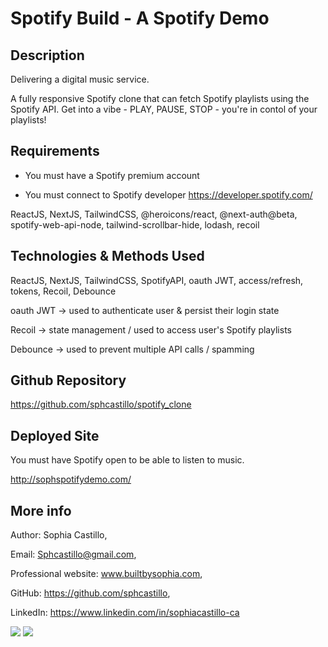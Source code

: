 # Spotify Build - A Spotify Demo

## Description

Delivering a digital music service. 

A fully responsive Spotify clone that can fetch Spotify playlists using the Spotify API. Get into a vibe - PLAY, PAUSE, STOP - you're in contol of your playlists!

## Requirements

- You must have a Spotify premium account

- You must connect to Spotify developer
https://developer.spotify.com/

ReactJS, NextJS, TailwindCSS, @heroicons/react, @next-auth@beta, spotify-web-api-node, tailwind-scrollbar-hide, lodash, recoil

## Technologies & Methods Used

ReactJS, NextJS, TailwindCSS, SpotifyAPI, oauth JWT, access/refresh, tokens, Recoil, Debounce

oauth JWT -> used to authenticate user & persist their login state

Recoil -> state management / used to access user's Spotify playlists

Debounce -> used to prevent multiple API calls / spamming

## Github Repository

https://github.com/sphcastillo/spotify_clone

## Deployed Site

You must have Spotify open to be able to listen to music.

http://sophspotifydemo.com/

## More info

Author: Sophia Castillo,

Email: Sphcastillo@gmail.com,

Professional website: www.builtbysophia.com,

GitHub: https://github.com/sphcastillo,

LinkedIn: https://www.linkedin.com/in/sophiacastillo-ca

<img src="images/spotify1.png" />
<img src="images/spotify2.png" />